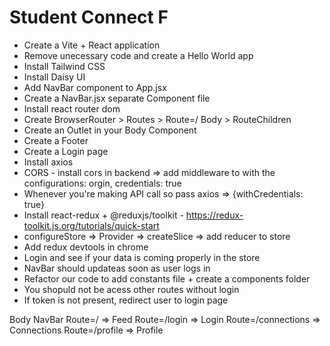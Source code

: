 # Student Connect F

- Create a Vite + React application
- Remove unecessary code and create a Hello World app
- Install Tailwind CSS
- Install Daisy UI
- Add NavBar component to App.jsx
- Create a NavBar.jsx separate Component file
- Install react router dom
- Create BrowserRouter > Routes > Route=/ Body > RouteChildren
- Create an Outlet in your Body Component 
- Create a Footer
- Create a Login page
- Install axios
- CORS - install cors in backend => add middleware to with the configurations: orgin, credentials: true
- Whenever you're making API call so pass axios => {withCredentials: true}
- Install react-redux + @reduxjs/toolkit - https://redux-toolkit.js.org/tutorials/quick-start
- configureStore => Provider => createSlice => add reducer to store
- Add redux devtools in chrome
- Login and see if your data is coming properly in the store 
- NavBar should updateas soon as user logs in
- Refactor our code to add constants file + create a components folder
- You shopuld not be acess other routes without login
- If token is not present, redirect user to login page



Body
   NavBar
   Route=/ => Feed
   Route=/login => Login
   Route=/connections => Connections
   Route=/profile => Profile




